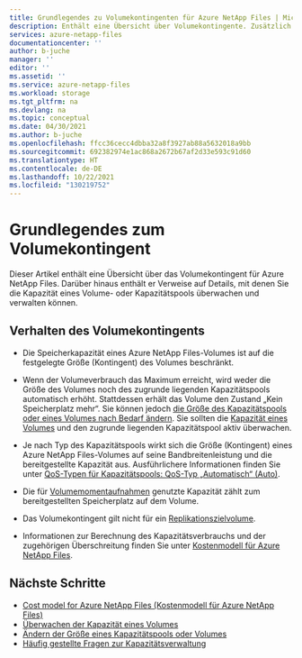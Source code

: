```yaml
---
title: Grundlegendes zu Volumekontingenten für Azure NetApp Files | Microsoft-Dokumentation
description: Enthält eine Übersicht über Volumekontingente. Zusätzlich sind Verweise zu Informationen zur Überwachung und Verwaltung der Volume- und Poolkapazität vorhanden.
services: azure-netapp-files
documentationcenter: ''
author: b-juche
manager: ''
editor: ''
ms.assetid: ''
ms.service: azure-netapp-files
ms.workload: storage
ms.tgt_pltfrm: na
ms.devlang: na
ms.topic: conceptual
ms.date: 04/30/2021
ms.author: b-juche
ms.openlocfilehash: ffcc36cecc4dbba32a8f3927ab88a5632018a9bb
ms.sourcegitcommit: 692382974e1ac868a2672b67af2d33e593c91d60
ms.translationtype: HT
ms.contentlocale: de-DE
ms.lasthandoff: 10/22/2021
ms.locfileid: "130219752"
---
```

# <a name="understand-volume-quota"></a>Grundlegendes zum Volumekontingent

Dieser Artikel enthält eine Übersicht über das Volumekontingent für Azure NetApp Files. Darüber hinaus enthält er Verweise auf Details, mit denen Sie die Kapazität eines Volume- oder Kapazitätspools überwachen und verwalten können.  

## <a name="behaviors-of-volume-quota"></a>Verhalten des Volumekontingents 

* Die Speicherkapazität eines Azure NetApp Files-Volumes ist auf die festgelegte Größe (Kontingent) des Volumes beschränkt. 

* Wenn der Volumeverbrauch das Maximum erreicht, wird weder die Größe des Volumes noch des zugrunde liegenden Kapazitätspools automatisch erhöht. Stattdessen erhält das Volume den Zustand „Kein Speicherplatz mehr“. Sie können jedoch [die Größe des Kapazitätspools oder eines Volumes nach Bedarf ändern](azure-netapp-files-resize-capacity-pools-or-volumes.md). Sie sollten die [Kapazität eines Volumes](monitor-volume-capacity.md) und den zugrunde liegenden Kapazitätspool aktiv überwachen.

* Je nach Typ des Kapazitätspools wirkt sich die Größe (Kontingent) eines Azure NetApp Files-Volumes auf seine Bandbreitenleistung und die bereitgestellte Kapazität aus.  Ausführlichere Informationen finden Sie unter [QoS-Typen für Kapazitätspools: QoS-Typ „Automatisch“ (Auto)](azure-netapp-files-understand-storage-hierarchy.md#qos_types). 

* Die für [Volumemomentaufnahmen](snapshots-introduction.md) genutzte Kapazität zählt zum bereitgestellten Speicherplatz auf dem Volume. 

* Das Volumekontingent gilt nicht für ein [Replikationszielvolume](cross-region-replication-introduction.md).

* Informationen zur Berechnung des Kapazitätsverbrauchs und der zugehörigen Überschreitung finden Sie unter [Kostenmodell für Azure NetApp Files](azure-netapp-files-cost-model.md).

## <a name="next-steps"></a>Nächste Schritte

* [Cost model for Azure NetApp Files (Kostenmodell für Azure NetApp Files)](azure-netapp-files-cost-model.md)
* [Überwachen der Kapazität eines Volumes](monitor-volume-capacity.md)
* [Ändern der Größe eines Kapazitätspools oder Volumes](azure-netapp-files-resize-capacity-pools-or-volumes.md)
* [Häufig gestellte Fragen zur Kapazitätsverwaltung](faq-capacity-management.md)